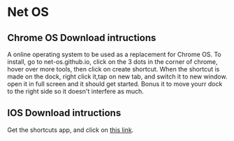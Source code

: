 # Net OS
## Chrome OS Download intructions
A online operating system to be used as a replacement for Chrome OS. To install, go to net-os.github.io, click on the 3 dots in the corner of chrome, hover over more tools, then click on create shortcut. When the shortcut is made on the dock, right click it,tap on new tab, and switch it to new window. open it in full screen and it should get started. Bonus it to move yourr dock to the right side so it doesn't interfere as much.

## IOS Download intructions
Get the shortcuts app, and click on [this link](https://www.icloud.com/shortcuts/5305b4653c29461c80a7a459d5f5a0eb).
